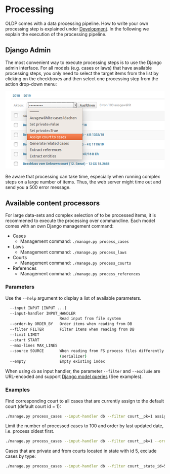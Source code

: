# Processing

OLDP comes with a data processing pipeline. How to write your own processing step is explained under [Development](development).
In the following we explain the execution of the processing pipeline.


## Django Admin

The most convenient way to execute processing steps is to use the Django admin interface.
For all models (e.g. cases or laws) that have available processing steps, you only need to select the target items
from the list by clicking on the checkboxes and then select one processing step from the action drop-down menu:

![](_static/admin_select_processing_step.png)

Be aware that processing can take time, especially when running complex steps on a large number of items.
Thus, the web server might time out and send you a 500 error message.

## Available content processors

For large data-sets and complex selection of to be processed items, it is recommened to execute the processing over commandline.
Each model comes with an own Django management command:

- Cases
  - Management command: `./manage.py process_cases`
- Laws
  - Management command: `./manage.py process_laws`
- Courts
  - Management command: `./manage.py process_courts`
- References
  - Management command: `./manage.py process_references`

### Parameters

Use the `--help` argument to display a list of available parameters.

```bash
  --input INPUT [INPUT ...]
  --input-handler INPUT_HANDLER
                        Read input from file system
  --order-by ORDER_BY   Order items when reading from DB
  --filter FILTER       Filter items when reading from DB
  --limit LIMIT
  --start START
  --max-lines MAX_LINES
  --source SOURCE       When reading from FS process files differently
                        (serializer)
  --empty               Empty existing index

```

When using `db` as input handler, the parameter `--filter` and `--exclude` are URL-encoded
and support [Django model queries](https://docs.djangoproject.com/en/2.1/topics/db/queries/) (See examples).


### Examples

Find corresponding court to all cases that are currently assign to the default court (default court id = 1):

```bash
./manage.py process_cases --input-handler db --filter court__pk=1 assign_court
```

Limit the number of processed cases to 100 and order by last updated date, i.e. process oldest first.

```bash
./manage.py process_cases --input-handler db --filter court__pk=1 --order-by updated_date --limit 100 assign_court
```

Cases that are private and from courts located in state with id 5, exclude cases by type:

```bash
./manage.py process_cases --input-handler db --filter court__state_id=5&private=True --exclude type=Urteil all
```

